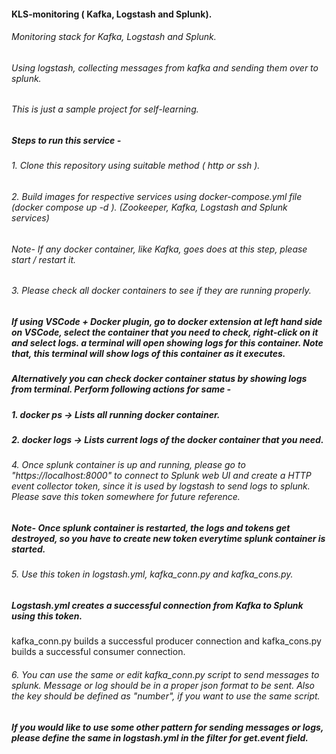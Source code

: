 #### KLS-monitoring ( Kafka, Logstash and Splunk).

###### Monitoring stack for Kafka, Logstash and Splunk.

###### Using logstash, collecting messages from kafka and sending them over to splunk.

###### This is just a sample project for self-learning.

##### Steps to run this service -

###### 1. Clone this repository using suitable method ( http or ssh ).

###### 2. Build images for respective services using docker-compose.yml file (docker compose up -d ). (Zookeeper, Kafka, Logstash and Splunk services)
###### Note- If any docker container, like Kafka, goes does at this step, please start / restart it.

###### 3. Please check all docker containers to see if they are running properly.

##### If using VSCode + Docker plugin, go to docker extension at left hand side on VSCode, select the container that you need to check, right-click on it and select logs. a terminal will open showing logs for this container. Note that, this terminal will show logs of this container as it executes.

##### Alternatively you can check docker container status by showing logs from terminal. Perform following actions for same -
##### 1. docker ps -> Lists all running docker container.
##### 2. docker logs <container-id> -> Lists current logs of the docker container that you need.

###### 4. Once splunk container is up and running, please go to "https://localhost:8000" to connect to Splunk web UI and create a HTTP event collector token, since it is used by logstash to send logs to splunk. Please save this token somewhere for future reference.

##### Note- Once splunk container is restarted, the logs and tokens get destroyed, so you have to create new token everytime splunk container is started.

###### 5. Use this token in logstash.yml, kafka_conn.py and kafka_cons.py.

##### Logstash.yml creates a successful connection from Kafka to Splunk using this token.
kafka_conn.py builds a successful producer connection and kafka_cons.py builds a successful consumer connection.

###### 6. You can use the same or edit kafka_conn.py script to send messages to splunk. Message or log should be in a proper json format to be sent. Also the key should be defined as "number", if you want to use the same script.

##### If you would like to use some other pattern for sending messages or logs, please define the same in logstash.yml in the filter for get.event field.